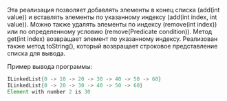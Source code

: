 Эта реализация позволяет добавлять элементы в конец списка (add(int value)) и вставлять элементы по указанному индексу (add(int index, int value)). Можно также удалять элементы по индексу (remove(int index)) или по определенному условию (remove(Predicate<Integer> condition)). Метод get(int index) возвращает элемент по указанному индексу. Реализован также метод toString(), который возвращает строковое представление списка для вывода.

Пример вывода программы:

```Java
ILinkedList{0 -> 10 -> 20 -> 30 -> 40 -> 50 -> 60}
ILinkedList{0 -> 20 -> 30 -> 40 -> 50 -> 60}
Element with number 2 is 30
